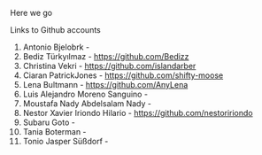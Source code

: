 Here we go

Links to Github accounts

1.	Antonio	Bjelobrk -
2.	Bediz	Türkyılmaz - https://github.com/Bedizz
3.	Christina	Vekri - https://github.com/islandarber
4.	Ciaran PatrickJones - https://github.com/shifty-moose
5.	Lena	Bultmann - https://github.com/AnyLena
6.	Luis Alejandro	Moreno Sanguino - 
7.	Moustafa Nady Abdelsalam	Nady - 
8.	Nestor Xavier	Iriondo Hilario - https://github.com/nestoririondo
9.	Subaru	Goto - 
10.	Tania	Boterman - 
11.	Tonio Jasper	Süßdorf - 
